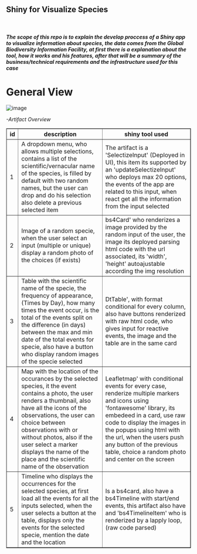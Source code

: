 <h2><b>Shiny for Visualize Species</b></h2>
<br>
<h5> The scope of this repo is to explain the develop proccess of a Shiny app to visualize information about species,  the data comes from the Global Biodiversity Information Facility, at first there is a explanation about the tool, how it works and his features, after that will be a summary of the business/technical requirements and the infrastructure used for this case</h5>


<h1>General View </h1>


![image](https://user-images.githubusercontent.com/113043356/189246425-fefdad0e-7002-4305-97bb-17e2bae1cfa2.png)


<p><em>-Artifact Overview</em></p>

<table border="1">
<thead>
<tr><th>id</th><th>description</th><th>shiny tool used</th></tr>
</thead>
<tbody>
<tr><td>1</td><td>A dropdown menu, who allows multiple selections, contains a list of the scientific/vernacular name of the species, is filled by default with two random names, but the user can drop and do his selection also delete a previous selected item</td><td>The artifact is a 'SelectizeInput' (Deployed in UI), this item its supported by an 'updateSelectizeInput' who deploys max 20 options, the events of the app are related to this input, when react get all the information from the input selected</td></tr>
<tr><td>2</td><td>Image of a random specie, when the user select an input (multiple or unique) display a random photo of the choices (if exists)</td><td>bs4Card' who renderizes a image provided by the random input of the user, the image its deployed parsing html code with the url associated, its 'width', 'height' autoajustable according the img resolution</td></tr>
<tr><td>3</td><td>Table with the scientific name of the specie, the frequency of appearance, (Times by Day), how many times the event occur, is the total of the events split on the difference (in days) between the max and min date of the total events for specie, also have a button who display random images of the specie selected </td><td>DtTable', with format conditional for every column, also have buttons renderized with raw html code, who gives input for reactive events, the image and the table are in the same card</td></tr>
<tr><td>4</td><td>Map with the location of the occurances by the selected species, it the event contains a photo, the user renders a thumbnail, also have all the icons of the observations, the user can choice between observations with or without photos, also if the user select a marker displays the name of the place and the scientific name of the observation</td><td>Leafletmap' with conditional events for every case, renderize multiple markers and icons using 'fontawesome' library, its embedeed in a card, use raw code to display the images in the popups using html with the url, when the users push any button of the previous table, choice a random photo and center on the screen</td></tr>
<tr><td>5</td><td>Timeline who displays the occurrences for the selected species, at first load all the events for all the inputs selected, when the user selects a button at the table, displays only the events for the selected specie, mention the date and the location</td><td>Is a bs4card, also have a bs4Timeline with start/end events, this artifact also have and 'bs4TimelineItem' who is renderized by a lapply loop, (raw code parsed)</td></tr>
</tbody>
</table>
